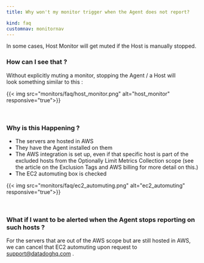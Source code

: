 ```yaml
---
title: Why won't my monitor trigger when the Agent does not report?

kind: faq
customnav: monitornav
---
```


In some cases, Host Monitor will get muted if the Host is manually stopped. 

### How can I see that ?

Without explicitly muting a monitor, stopping the Agent / a Host will look something similar to this :

{{< img src="monitors/faq/host_monitor.png" alt="host_monitor" responsive="true">}}

 

### Why is this Happening ? 

- The servers are hosted in AWS
- They have the Agent installed on them
- The AWS integration is set up, even if that specific host is part of the excluded hosts from the Optionally Limit Metrics Collection scope (see the article on the Exclusion Tags and AWS billing for more detail on this.)
- The EC2 automuting box is checked 


{{< img src="monitors/faq/ec2_automuting.png" alt="ec2_automuting" responsive="true">}}

 
### What if I want to be alerted when the Agent stops reporting on such hosts ? 

For the servers that are out of the AWS scope but are still hosted in AWS, we can cancel that EC2 automuting upon request to support@datadoghq.com . 